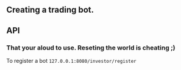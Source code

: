 ## Creating a trading bot.


## API
### That your aloud to use. Reseting the world is cheating ;)
To register a bot
`127.0.0.1:8080/investor/register`